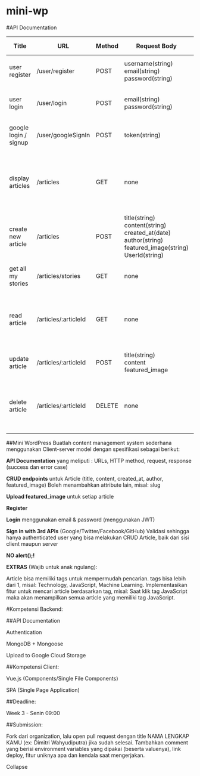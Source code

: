# mini-wp

#API Documentation

| Title      | URL | Method | Request Body | Request Header | Response Success | Response Error |
| ---------- | --- | ------ | ------------ | -------------- | ---------------- | -------------- |
| user register | /user/register | POST | username(string)<br>email(string)<br>password(string) | none |username(string)<br>email(string)<br>password(string) | **internal server error (500)** |
| user login | /user/login | POST | email(string)<br>password(string) | none | email(string)<br>password(string) | **internal server error (500)** |
|google login / signup | /user/googleSignIn | POST | token(string) | none | username(string)<br>email(string)<br>password(string) | **internal server error (500)** |
| display articles | /articles | GET | none | none | Array of object<br>title(string)<br>content(string)<br>created_at(date)<br>author(string)<br>featured_image(string)<br>UserId(number)<br>tags(array) | **internal server error (500)** |
| create new article | /articles | POST | title(string)<br>content(string)<br>created_at(date)<br>author(string)<br>featured_image(string)<br>UserId(string) | token |  title(string)<br>content(string)<br>created_at(date)<br>author(string)<br>featured_image(string)<br>UserId(string) | **internal server error (500)** |
| get all my stories | /articles/stories | GET | none | token | array of obj article | **internal server error (500)** |
| read article | /articles/:articleId | GET | none | token | article details<br>title(string)<br>content(string)<br>created_at(date)<br>author(string)<br>featured_image(string)<br>UserId(string) | **internal server error (500)** |
| update article | /articles/:articleId | POST | title(string)<br>content<br>featured_image<br> | userid, token | updated data<br>title(string)<br>content<br>featured_image<br> | **internal server error (500)** |
| delete article | /articles/:articleId | DELETE | none | token, userid | deleted data<br>title(string)<br>content(string)<br>created_at(date)<br>author(string)<br>featured_image(string)<br>UserId(string) | **internal server error (500)** |


##Mini WordPress
Buatlah content management system sederhana menggunakan Client-server model dengan spesifikasi sebagai berikut:

**API Documentation** 
yang meliputi : URLs, HTTP method, request, response (success dan error case)

**CRUD endpoints**
untuk Article (title, content, created_at, author, featured_image)
Boleh menambahkan attribute lain, misal: slug

**Upload featured_image**
untuk setiap article

**Register**

**Login** 
menggunakan email & password (menggunakan JWT)

**Sign in with 3rd APIs** (Google/Twitter/Facebook/GitHub)
Validasi sehingga hanya authenticated user yang bisa melakukan CRUD Article, baik dari sisi client maupun server

**NO alert();!**



**EXTRAS** 
(Wajib untuk anak ngulang):

Article bisa memiliki tags untuk mempermudah pencarian.
tags bisa lebih dari 1, misal: Technology, JavaScript, Machine Learning.
Implementasikan fitur untuk mencari article berdasarkan tag, misal: Saat klik tag JavaScript maka akan menampilkan semua article yang memiliki tag JavaScript.


#Kompetensi Backend:

##API Documentation

Authentication

MongoDB + Mongoose

Upload to Google Cloud Storage

##Kompetensi Client:

Vue.js (Components/Single File Components)

SPA (Single Page Application)

##Deadline:

Week 3 - Senin 09:00

##Submission:

Fork dari organization, lalu open pull request dengan title NAMA LENGKAP KAMU (ex: Dimitri Wahyudiputra) jika sudah selesai. Tambahkan comment yang berisi environment variables yang dipakai (beserta valuenya), link deploy, fitur uniknya apa dan kendala saat mengerjakan.

Collapse